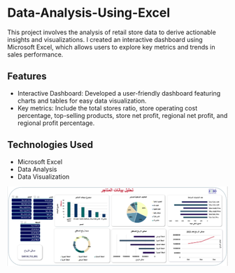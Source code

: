 # Data-Analysis-Using-Excel
This project involves the analysis of retail store data to derive actionable insights and visualizations. I created an interactive dashboard using Microsoft Excel, which allows users to explore key metrics and trends in sales performance.

## Features

- Interactive Dashboard: Developed a user-friendly dashboard featuring charts and tables for easy data visualization.
- Key metrics: Include the total stores ratio, store operating cost percentage, top-selling products, store net profit, regional net profit, and regional profit percentage.

## Technologies Used

- Microsoft Excel
- Data Analysis
- Data Visualization

![image alt](https://github.com/Afnan112/Data-Analysis-Using-Excel/blob/7e0832bcfcba6ee280d24aa730a8eb833a1fd69e/Dashboard.png)

